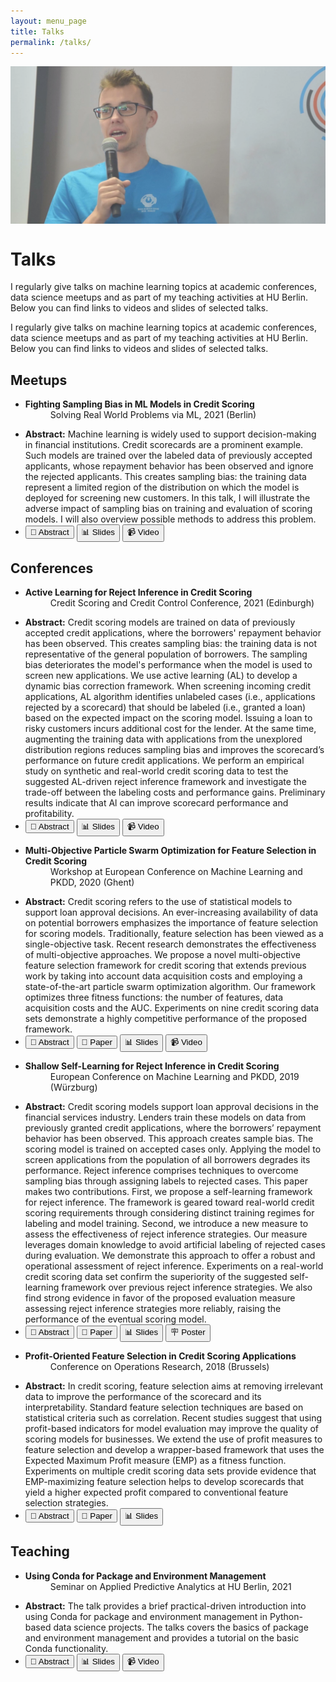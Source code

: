 ```yaml
---
layout: menu_page
title: Talks
permalink: /talks/
---
```


<script src="{{ base.url | prepend: site.url }}/assets/js/paper_description.js"></script>

<div class="container">
  <div style="width:100%;height:0; padding-top:50%;position:relative;">
    <img src="../images/menu/photo_talks.jpg" style="width:100%; opacity:0.8; position:absolute; top:0; left:0">
  </div>  
  <div class="content">
    <h1>Talks</h1>
    <p><span class="cover-desc" style="color:var(--page-desc-color)">I regularly give talks on machine learning topics at academic conferences, data science meetups and as part of my teaching activities at HU Berlin. Below you can find links to videos and slides of selected talks.</span></p>
  </div>
</div>

<p><span class="page-desc">I regularly give talks on machine learning topics at academic conferences, data science meetups and as part of my teaching activities at HU Berlin. Below you can find links to videos and slides of selected talks.</span></p>


## Meetups

<ul>
    <li>
    <b>Fighting Sampling Bias in ML Models in Credit Scoring</b>
    <dd><bb>Solving Real World Problems via ML, 2021 (Berlin)</bb></dd>
    </li>
</ul>
<ul class="no-bullets">
  <span id="dots4"></span>
  <li><span id="abs4"><p></p><b>Abstract:</b> Machine learning is widely used to support decision-making in financial institutions. Credit scorecards are a prominent example. Such models are trained over the labeled data of previously accepted applicants, whose repayment behavior has been observed and ignore the rejected applicants. This creates sampling bias: the training data represent a limited region of the distribution on which the model is deployed for screening new customers. In this talk, I will illustrate the adverse impact of sampling bias on training and evaluation of scoring models. I will also overview possible methods to address this problem.</span></li>
  <li>
    <button class="btn" onclick="paper_abstract_4()" id="b4">&#128220; Abstract</button>
    <button class="btn" onclick="window.open('https://kozodoi.me/talks/BMAM_2021.pdf')" type="button">&#128202; Slides</button>
    <button class="btn" onclick="window.open('https://youtu.be/S174yaYEifo')" type="button">&#128249; Video</button>
  </li>
</ul>
<p></p>


## Conferences

<ul>
    <li>
    <b>Active Learning for Reject Inference in Credit Scoring</b>
    <dd><bb>Credit Scoring and Credit Control Conference, 2021 (Edinburgh)</bb></dd>
    </li>
</ul>
<ul class="no-bullets">
  <span id="dots5"></span>
  <li><span id="abs5"><p></p><b>Abstract:</b> Credit scoring models are trained on data of previously accepted credit applications, where the borrowers' repayment behavior has been observed. This creates sampling bias: the training data is not representative of the general population of borrowers. The sampling bias deteriorates the model's performance when the model is used to screen new applications. We use active learning (AL) to develop a dynamic bias correction framework. When screening incoming credit applications, AL algorithm identifies unlabeled cases (i.e., applications rejected by a scorecard) that should be labeled (i.e., granted a loan) based on the expected impact on the scoring model. Issuing a loan to risky customers incurs additional cost for the lender. At the same time, augmenting the training data with applications from the unexplored distribution regions reduces sampling bias and improves the scorecard’s performance on future credit applications. We perform an empirical study on synthetic and real-world credit scoring data to test the suggested AL-driven reject inference framework and investigate the trade-off between the labeling costs and performance gains. Preliminary results indicate that Al can improve scorecard performance and profitability.</span></li>
  <li>
    <button class="btn" onclick="paper_abstract_5()" id="b5">&#128220; Abstract</button>
    <button class="btn" onclick="window.open('https://kozodoi.me/talks/CRC_2021.pdf')" type="button">&#128202; Slides</button>
    <button class="btn" onclick="window.open('https://youtu.be/sUM4B1YqkNk')" type="button">&#128249; Video</button>
  </li>
</ul>
<p></p>

<ul>
    <li>
    <b>Multi-Objective Particle Swarm Optimization for Feature Selection in Credit Scoring</b>
    <dd><bb>Workshop at European Conference on Machine Learning and PKDD, 2020 (Ghent)</bb></dd>
    </li>
</ul>
<ul class="no-bullets">
  <span id="dots1"></span>
  <li><span id="abs1"><p></p><b>Abstract:</b> Credit scoring refers to the use of statistical models to support loan approval decisions. An ever-increasing availability of data on potential borrowers emphasizes the importance of feature selection for scoring models. Traditionally, feature selection has been viewed as a single-objective task. Recent research demonstrates the effectiveness of multi-objective approaches. We propose a novel multi-objective feature selection framework for credit scoring that extends previous work by taking into account data acquisition costs and employing a state-of-the-art particle swarm optimization algorithm. Our framework optimizes three fitness functions: the number of features, data acquisition costs and the AUC. Experiments on nine credit scoring data sets demonstrate a highly competitive performance of the proposed framework.</span></li>
  <li>
    <button class="btn" onclick="paper_abstract_1()" id="b1">&#128220; Abstract</button>
    <button class="btn" onclick="window.open('https://arxiv.org/pdf/2103.01907.pdf')" type="button">&#128214; Paper</button>
    <button class="btn" onclick="window.open('https://kozodoi.me/talks/ECML_2020.pdf')" type="button">&#128202; Slides</button>
    <button class="btn" onclick="window.open('https://youtu.be/zxRsGcFNWf0')" type="button">&#128249; Video</button>
  </li>
</ul>
<p></p>

<ul>
    <li>
    <b>Shallow Self-Learning for Reject Inference in Credit Scoring</b>
    <dd><bb>European Conference on Machine Learning and PKDD, 2019 (Würzburg)</bb></dd>
    </li>
</ul>
<ul class="no-bullets">
  <span id="dots2"></span>
  <li><span id="abs2"><p></p><b>Abstract:</b> Credit scoring models support loan approval decisions in the financial services industry. Lenders train these models on data from previously granted credit applications, where the borrowers’ repayment behavior has been observed. This approach creates sample bias. The scoring model is trained on accepted cases only. Applying the model to screen applications from the population of all borrowers degrades its performance. Reject inference comprises techniques to overcome sampling bias through assigning labels to rejected cases. This paper makes two contributions. First, we propose a self-learning framework for reject inference. The framework is geared toward real-world credit scoring requirements through considering distinct training regimes for labeling and model training. Second, we introduce a new measure to assess the effectiveness of reject inference strategies. Our measure leverages domain knowledge to avoid artificial labeling of rejected cases during evaluation. We demonstrate this approach to offer a robust and operational assessment of reject inference. Experiments on a real-world credit scoring data set confirm the superiority of the suggested self-learning framework over previous reject inference strategies. We also find strong evidence in favor of the proposed evaluation measure assessing reject inference strategies more reliably, raising the performance of the eventual scoring model.</span></li>
  <li>
    <button class="btn" onclick="paper_abstract_2()" id="b2">&#128220; Abstract</button>
    <button class="btn" onclick="window.open('https://arxiv.org/pdf/1909.06108.pdf')" type="button">&#128214; Paper</button>
    <button class="btn" onclick="window.open('https://kozodoi.me/talks/ECML_2019.pdf')" type="button">&#128202; Slides</button>
    <button class="btn" onclick="window.open('https://kozodoi.me/talks/ECML_2019_poster.pdf')" type="button">&#129703; Poster</button>
  </li>
</ul>
<p></p>

<ul>
    <li>
    <b>Profit-Oriented Feature Selection in Credit Scoring Applications</b>
    <dd><bb>Conference on Operations Research, 2018 (Brussels)</bb></dd>
    </li>
</ul>
<ul class="no-bullets">
  <span id="dots3"></span>
  <li><span id="abs3"><p></p><b>Abstract:</b> In credit scoring, feature selection aims at removing irrelevant data to improve the performance of the scorecard and its interpretability. Standard feature selection techniques are based on statistical criteria such as correlation. Recent studies suggest that using profit-based indicators for model evaluation may improve the quality of scoring models for businesses. We extend the use of profit measures to feature selection and develop a wrapper-based framework that uses the Expected Maximum Profit measure (EMP) as a fitness function. Experiments on multiple credit scoring data sets provide evidence that EMP-maximizing feature selection helps to develop scorecards that yield a higher expected profit compared to conventional feature selection strategies.</span></li>
  <li>
    <button class="btn" onclick="paper_abstract_3()" id="b3">&#128220; Abstract</button>
    <button class="btn" onclick="window.open('https://www.researchgate.net/publication/335485098_Profit-Oriented_Feature_Selection_in_Credit_Scoring_Applications')" type="button">&#128214; Paper</button>
    <button class="btn" onclick="window.open('https://kozodoi.me/talks/OR_2018.pdf')" type="button">&#128202; Slides</button>
  </li>
</ul>
<p></p>



## Teaching

<ul>
    <li>
    <b>Using Conda for Package and Environment Management</b>
    <dd><bb>Seminar on Applied Predictive Analytics at HU Berlin, 2021</bb></dd>
    </li>
</ul>
<ul class="no-bullets">
  <span id="dots6"></span>
  <li><span id="abs6"><p></p><b>Abstract:</b> The talk provides a brief practical-driven introduction into using Conda for package and environment management in Python-based data science projects. The talks covers the basics of package and environment management and provides a tutorial on the basic Conda functionality.</span></li>
  <li>
    <button class="btn" onclick="paper_abstract_6()" id="b6">&#128220; Abstract</button>
    <button class="btn" onclick="window.open('https://kozodoi.me/talks/APA_2021.pdf')" type="button">&#128202; Slides</button>
    <button class="btn" onclick="window.open('https://youtu.be/jraqbUMc4EU')" type="button">&#128249; Video</button>
  </li>
</ul>
<p></p>
